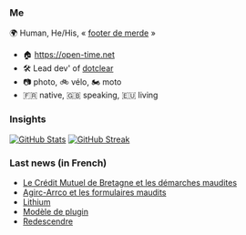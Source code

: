 ### Me

🌍 Human, He/His, « [footer de merde](https://open-time.net/post/2013/07/17/La-veritable-histoire-du-Footer-de-merde-) » 
* 🏠 https://open-time.net 
* 🛠️ Lead dev' of [dotclear](https://git.dotclear.org/dev/dotclear)
* 📷 photo, 🚲 vélo, 🏍️ moto 
* 🇫🇷 native, 🇬🇧 speaking, 🇪🇺 living

### Insights

[![GitHub Stats](https://github-readme-stats.vercel.app/api?username=franck-paul)](https://github.com/franck-paul)
[![GitHub Streak](https://github-readme-streak-stats.herokuapp.com?user=franck-paul)](https://git.io/streak-stats)

### Last news (in French)

<!-- BLOG-POST-LIST:START -->
- [Le Crédit Mutuel de Bretagne et les démarches maudites](https://open-time.net/post/2023/05/13/Le-Credit-Mutuel-de-Bretagne-et-les-demarches-maudites)
- [Agirc-Arrco et les formulaires maudits](https://open-time.net/post/2023/05/12/Agirc-Arrco-et-les-formulaires-maudits)
- [Lithium](https://open-time.net/post/2023/05/11/Lithium)
- [Modèle de plugin](https://open-time.net/post/2023/05/10/Modele-de-plugin)
- [Redescendre](https://open-time.net/post/2023/05/09/Redescendre)
<!-- BLOG-POST-LIST:END -->
